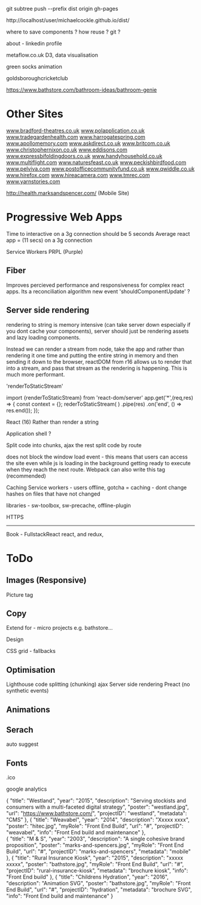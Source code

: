 git subtree push --prefix dist origin gh-pages

http://localhost/user/michaelcockle.github.io/dist/




where to save components ?
how reuse ?
git ?

about - linkedin profile

metaflow.co.uk
D3, data visualisation

green socks
animation

goldsboroughcricketclub



https://www.bathstore.com/bathroom-ideas/bathroom-genie




Other Sites
===========

www.bradford-theatres.co.uk
www.polapplication.co.uk
www.tradegardenhealth.com
www.harrogatespring.com
www.apollomemory.com
www.askdirect.co.uk
www.britcom.co.uk
www.christophernixon.co.uk
www.eddisons.com
www.expressbifoldingdoors.co.uk
www.handyhousehold.co.uk
www.multiflight.com
www.naturesfeast.co.uk
www.peckishbirdfood.com
www.pelviva.com
www.postofficecommunityfund.co.uk
www.qwiddle.co.uk
www.hirefox.com
www.hireacamera.com
www.tmrec.com
www.yarnstories.com


 
http://health.marksandspencer.com/ (Mobile Site)




Progressive Web Apps
====================

Time to interactive on a 3g connection should be 5 seconds
Average react app = (11 secs) on a 3g connection

Service Workers
PRPL (Purple)

Fiber
----- 

Improves percieved performance and responsiveness for complex react apps.
Its a reconciliation algorithm
new event 'shouldComponentUpdate' ?




Server side rendering
---------------------


rendering to string is memory intensive (can take server down especially if you dont cache your components), server should just be rendering assets and lazy loading components. 

Instead we can render a stream from node, take the app and rather than rendering it one time and putting the entire string in memory and then sending it down to the browser, reactDOM from r16 allows us to render that into a stream, and pass that stream as the rendering is happening. This is much more performant. 


'renderToStaticStream'

import {renderToStaticStream} from 'react-dom/server'
app.get('*',(req,res) => {
    const context = {};
    rederToStaticStream(
        <Router context={context} location={req.url}>
            <App />
        </Router>
    )
    .pipe(res)
    .on('end', () => res.end());
});

React (16)
Rather than render a string 

Application shell ?

Split code into chunks, ajax the rest
split code by route

<link rel="preload"> does not block the window load event - this means that users can access the site even while js is loading in the background getting ready to execute when they reach the next route. Webpack can also write this tag (recommended)

Caching
Service workers - users offline, gotcha = caching - dont change hashes on files that have not changed

libraries - sw-toolbox, sw-precache, offline-plugin

HTTPS

------

Book - FullstackReact
react, and redux,



ToDo
=====

Images (Responsive)
-------------------
Picture tag

Copy
----
Extend for - micro projects e.g. bathstore...


Design

CSS grid - fallbacks

 
Optimisation
------------

Lighthouse
code splitting (chunking) ajax
Server side rendering 
Preact (no synthetic events)

Animations 
----------

Serach
------

auto suggest

Fonts
-----

.ico

google analytics



{
  "title": "Westland",
  "year": "2015",
  "description": "Serving stockists and consumers with a multi-faceted digital strategy",
  "poster": "westland.jpg",
  "url": "https://www.bathstore.com/",
  "projectID": "westland",
  "metadata": "CMS"
},
{
  "title": "Weavabel",
  "year": "2014",
  "description": "Xxxxx xxxx",
  "poster": "hitec.jpg",
  "myRole": "Front End Build",
  "url": "#",
  "projectID": "weavabel",
  "info": "Front End build and maintenance"
},    
{
  "title": "M & S",
  "year": "2003",
  "description": "A single cohesive brand proposition",
  "poster": "marks-and-spencers.jpg",
  "myRole": "Front End Build",
  "url": "#",
  "projectID": "marks-and-spencers",
  "metadata": "mobile"
},
{
  "title": "Rural Insurance Kiosk",
  "year": "2015",
  "description": "xxxxx xxxxx",
  "poster": "bathstore.jpg",
  "myRole": "Front End Build",
  "url": "#",
  "projectID": "rural-insurance-kiosk",
  "metadata": "brochure kiosk",
  "info": "Front End build"
},
{
  "title": "Childrens Hydration",
  "year": "2016",
  "description": "Animation SVG",
  "poster": "bathstore.jpg",
  "myRole": "Front End Build",
  "url": "#",
  "projectID": "hydration",
  "metadata": "brochure SVG",
  "info": "Front End build and maintenance"
}